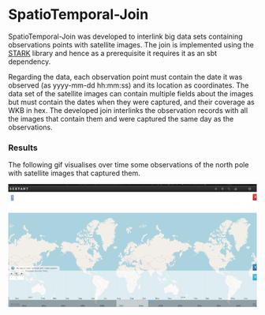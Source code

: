 # SpatioTemporal-Join

SpatioTemporal-Join was developed to interlink big data sets containing observations points with satellite images. The join is implemented using the [STARK](https://github.com/dbis-ilm/stark) library and hence as a prerequisite it requires it as an sbt dependency.

Regarding the data, each observation point must contain the date it was observed (as yyyy-mm-dd hh:mm:ss) and its location as coordinates. The data set of the satellite images can contain multiple fields about the images but must contain the dates when they were captured, and their coverage as WKB in hex. The developed join interlinks the observation records with all the images that contain them and were captured the same day as the observations.

### Results 
The following gif visualises over time some observations of the north pole with satellite images that captured them. 

<p  align="center">
<img  src="https://github.com/GiorgosMandi/SpatioTemporal-Join/blob/master/gif/spatiotemporal-join_2.gif">
</p>
